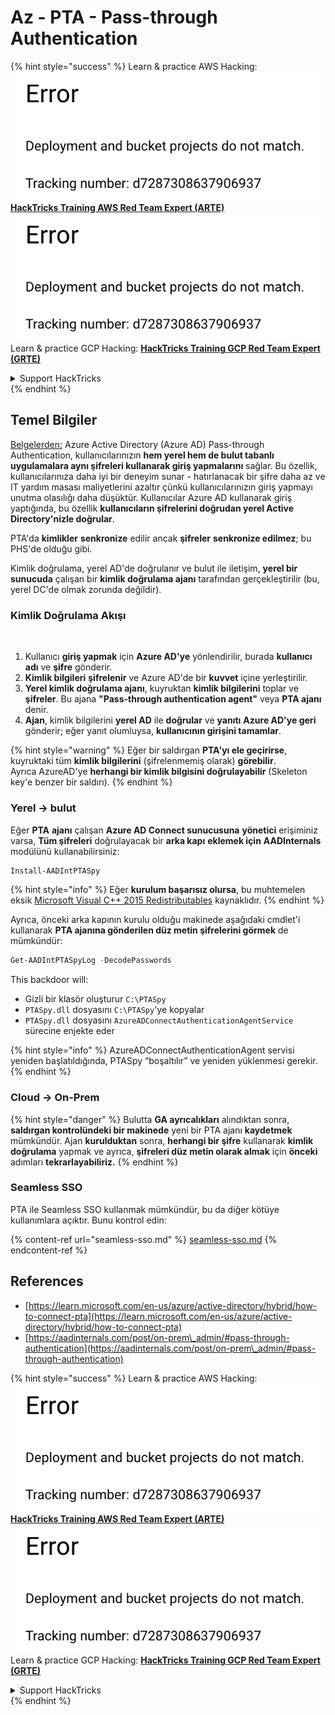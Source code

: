# Az - PTA - Pass-through Authentication

{% hint style="success" %}
Learn & practice AWS Hacking:<img src="../../../../.gitbook/assets/image (1) (1).png" alt="" data-size="line">[**HackTricks Training AWS Red Team Expert (ARTE)**](https://training.hacktricks.xyz/courses/arte)<img src="../../../../.gitbook/assets/image (1) (1).png" alt="" data-size="line">\
Learn & practice GCP Hacking: <img src="../../../../.gitbook/assets/image (2).png" alt="" data-size="line">[**HackTricks Training GCP Red Team Expert (GRTE)**<img src="../../../../.gitbook/assets/image (2).png" alt="" data-size="line">](https://training.hacktricks.xyz/courses/grte)

<details>

<summary>Support HackTricks</summary>

* Check the [**subscription plans**](https://github.com/sponsors/carlospolop)!
* **Join the** 💬 [**Discord group**](https://discord.gg/hRep4RUj7f) or the [**telegram group**](https://t.me/peass) or **follow** us on **Twitter** 🐦 [**@hacktricks\_live**](https://twitter.com/hacktricks\_live)**.**
* **Share hacking tricks by submitting PRs to the** [**HackTricks**](https://github.com/carlospolop/hacktricks) and [**HackTricks Cloud**](https://github.com/carlospolop/hacktricks-cloud) github repos.

</details>
{% endhint %}

## Temel Bilgiler

[Belgelerden:](https://learn.microsoft.com/en-us/entra/identity/hybrid/connect/how-to-connect-pta) Azure Active Directory (Azure AD) Pass-through Authentication, kullanıcılarınızın **hem yerel hem de bulut tabanlı uygulamalara aynı şifreleri kullanarak giriş yapmalarını** sağlar. Bu özellik, kullanıcılarınıza daha iyi bir deneyim sunar - hatırlanacak bir şifre daha az ve IT yardım masası maliyetlerini azaltır çünkü kullanıcılarınızın giriş yapmayı unutma olasılığı daha düşüktür. Kullanıcılar Azure AD kullanarak giriş yaptığında, bu özellik **kullanıcıların şifrelerini doğrudan yerel Active Directory'nizle doğrular**.

PTA'da **kimlikler** **senkronize** edilir ancak **şifreler** **senkronize edilmez**; bu PHS'de olduğu gibi.

Kimlik doğrulama, yerel AD'de doğrulanır ve bulut ile iletişim, **yerel bir sunucuda** çalışan bir **kimlik doğrulama ajanı** tarafından gerçekleştirilir (bu, yerel DC'de olmak zorunda değildir).

### Kimlik Doğrulama Akışı

<figure><img src="../../../../.gitbook/assets/image (92).png" alt=""><figcaption></figcaption></figure>

1. Kullanıcı **giriş yapmak** için **Azure AD'ye** yönlendirilir, burada **kullanıcı adı** ve **şifre** gönderir.
2. **Kimlik bilgileri** **şifrelenir** ve Azure AD'de bir **kuvvet** içine yerleştirilir.
3. **Yerel kimlik doğrulama ajanı**, kuyruktan **kimlik bilgilerini** toplar ve **şifreler**. Bu ajana **"Pass-through authentication agent"** veya **PTA ajanı** denir.
4. **Ajan**, kimlik bilgilerini **yerel AD** ile **doğrular** ve **yanıtı** **Azure AD'ye geri** gönderir; eğer yanıt olumluysa, **kullanıcının girişini tamamlar**.

{% hint style="warning" %}
Eğer bir saldırgan **PTA'yı ele geçirirse**, kuyruktaki tüm **kimlik bilgilerini** (şifrelenmemiş olarak) **görebilir**.\
Ayrıca AzureAD'ye **herhangi bir kimlik bilgisini doğrulayabilir** (Skeleton key'e benzer bir saldırı).
{% endhint %}

### Yerel -> bulut

Eğer **PTA** **ajanı** çalışan **Azure AD Connect sunucusuna** **yönetici** erişiminiz varsa, **Tüm şifreleri** doğrulayacak bir **arka kapı** **eklemek için** **AADInternals** modülünü kullanabilirsiniz:
```powershell
Install-AADIntPTASpy
```
{% hint style="info" %}
Eğer **kurulum başarısız olursa**, bu muhtemelen eksik [Microsoft Visual C++ 2015 Redistributables](https://download.microsoft.com/download/6/A/A/6AA4EDFF-645B-48C5-81CC-ED5963AEAD48/vc\_redist.x64.exe) kaynaklıdır.
{% endhint %}

Ayrıca, önceki arka kapının kurulu olduğu makinede aşağıdaki cmdlet'i kullanarak **PTA ajanına gönderilen düz metin şifrelerini görmek** de mümkündür:
```powershell
Get-AADIntPTASpyLog -DecodePasswords
```
This backdoor will:

* Gizli bir klasör oluşturur `C:\PTASpy`
* `PTASpy.dll` dosyasını `C:\PTASpy`'ye kopyalar
* `PTASpy.dll` dosyasını `AzureADConnectAuthenticationAgentService` sürecine enjekte eder

{% hint style="info" %}
AzureADConnectAuthenticationAgent servisi yeniden başlatıldığında, PTASpy “boşaltılır” ve yeniden yüklenmesi gerekir.
{% endhint %}

### Cloud -> On-Prem

{% hint style="danger" %}
Bulutta **GA ayrıcalıkları** alındıktan sonra, **saldırgan kontrolündeki bir makinede** yeni bir PTA ajanı **kaydetmek** mümkündür. Ajan **kurulduktan** sonra, **herhangi bir şifre** kullanarak **kimlik doğrulama** yapmak ve ayrıca, **şifreleri düz metin olarak almak** için **önceki** adımları **tekrarlayabiliriz.**
{% endhint %}

### Seamless SSO

PTA ile Seamless SSO kullanmak mümkündür, bu da diğer kötüye kullanımlara açıktır. Bunu kontrol edin:

{% content-ref url="seamless-sso.md" %}
[seamless-sso.md](seamless-sso.md)
{% endcontent-ref %}

## References

* [https://learn.microsoft.com/en-us/azure/active-directory/hybrid/how-to-connect-pta](https://learn.microsoft.com/en-us/azure/active-directory/hybrid/how-to-connect-pta)
* [https://aadinternals.com/post/on-prem\_admin/#pass-through-authentication](https://aadinternals.com/post/on-prem\_admin/#pass-through-authentication)

{% hint style="success" %}
Learn & practice AWS Hacking:<img src="../../../../.gitbook/assets/image (1) (1).png" alt="" data-size="line">[**HackTricks Training AWS Red Team Expert (ARTE)**](https://training.hacktricks.xyz/courses/arte)<img src="../../../../.gitbook/assets/image (1) (1).png" alt="" data-size="line">\
Learn & practice GCP Hacking: <img src="../../../../.gitbook/assets/image (2).png" alt="" data-size="line">[**HackTricks Training GCP Red Team Expert (GRTE)**<img src="../../../../.gitbook/assets/image (2).png" alt="" data-size="line">](https://training.hacktricks.xyz/courses/grte)

<details>

<summary>Support HackTricks</summary>

* Check the [**subscription plans**](https://github.com/sponsors/carlospolop)!
* **Join the** 💬 [**Discord group**](https://discord.gg/hRep4RUj7f) or the [**telegram group**](https://t.me/peass) or **follow** us on **Twitter** 🐦 [**@hacktricks\_live**](https://twitter.com/hacktricks\_live)**.**
* **Share hacking tricks by submitting PRs to the** [**HackTricks**](https://github.com/carlospolop/hacktricks) and [**HackTricks Cloud**](https://github.com/carlospolop/hacktricks-cloud) github repos.

</details>
{% endhint %}
